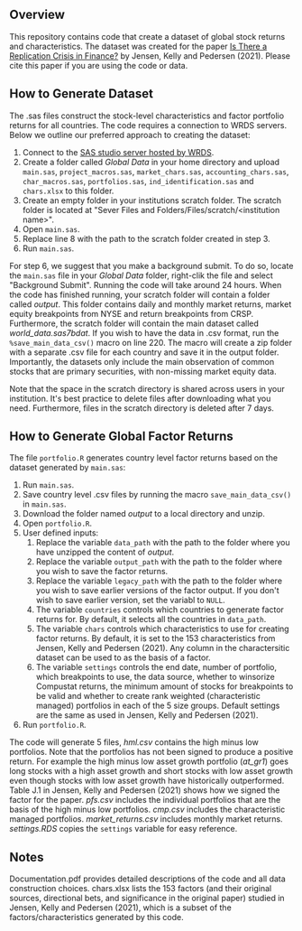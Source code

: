 ## Overview
This repository contains code that create a dataset of global stock returns and characteristics. The dataset was created for the paper [Is There a Replication Crisis in Finance?](https://papers.ssrn.com/sol3/papers.cfm?abstract_id=3774514) by Jensen, Kelly and Pedersen (2021). Please cite this paper if you are using the code or data.

## How to Generate Dataset
The .sas files construct the stock-level characteristics and factor portfolio returns for all countries. The code requires a connection to WRDS servers. Below we outline our preferred approach to creating the dataset:

1. Connect to the [SAS studio server hosted by WRDS](https://wrds-cloud.wharton.upenn.edu/SASStudio/index?locale=en_US).  
2. Create a folder called _Global Data_ in your home directory and upload `main.sas`, `project_macros.sas`, `market_chars.sas`, `accounting_chars.sas`, `char_macros.sas`, `portfolios.sas`, `ind_identification.sas` and `chars.xlsx` to this folder.
3. Create an empty folder in your institutions scratch folder. The scratch folder is located at "Sever Files and Folders/Files/scratch/\<institution name\>".
4. Open `main.sas`. 
5. Replace line 8 with the path to the scratch folder created in step 3. 
6. Run `main.sas`.  

For step 6, we suggest that you make a background submit. To do so, locate the `main.sas` file in your _Global Data_ folder, right-clik the file and select "Background Submit". Running the code will take around 24 hours. When the code has finished running, your scratch folder will contain a folder called _output_. This folder contains daily and monthly market returns, market equity breakpoints from NYSE and return breakpoints from CRSP. Furthermore, the scratch folder will contain the main dataset called _world_data.sas7bdat_. If you wish to have the data in .csv format, run the  `%save_main_data_csv()` macro on line 220. The macro will create a zip folder with a separate .csv file for each country and save it in the output folder. Importantly, the datasets only include the main observation of common stocks that are primary securities, with non-missing market equity data. 

Note that the space in the scratch directory is shared across users in your institution. It's best practice to delete files after downloading what you need. Furthermore, files in the scratch directory is deleted after 7 days.

## How to Generate Global Factor Returns
The file `portfolio.R` generates country level factor returns based on the dataset generated by `main.sas`:

1. Run `main.sas`.
2. Save country level .csv files by running the macro `save_main_data_csv()` in `main.sas`.
3. Download the folder named _output_ to a local directory and unzip.
4. Open `portfolio.R`.
5. User defined inputs:
	1. Replace the variable `data_path` with the path to the folder where you have unzipped the content of _output_.
	2. Replace the variable `output_path` with the path to the folder where you wish to save the factor returns. 
	3. Replace the variable `legacy_path` with the path to the folder where you wish to save earlier versions of the factor output. If you don't wish to save earlier version, set the variabl to         `NULL`.
	4. The variable `countries` controls which countries to generate factor returns for. By default, it selects all the countries in `data_path`.
	5. The variable `chars` controls which characteristics to use for creating factor returns. By default, it is set to the 153 characteristics from Jensen, Kelly and Pedersen (2021). Any             column in the charactersitic dataset can be used to as the basis of a factor. 
	6. The variable `settings` controls the end date, number of portfolio, which breakpoints to use, the data source, whether to winsorize Compustat returns, the minimum amount of stocks for             breakpoints to be valid and whether to create rank weighted (characteristic managed)                  portfolios in each of the 5 size groups. Default settings are the same as used in Jensen,             Kelly and Pedersen (2021).
 6. Run `portfolio.R`.
  
 The code will generate 5 files, _hml.csv_ contains the high minus low portfolios. Note that the portfolios has not been signed to produce a positive return. For example the high minus low asset growth portfolio (_at_gr1_) goes long stocks with a high asset growth and short stocks with low asset growth even though stocks with low asset growth have historically outperformed. Table J.1 in Jensen, Kelly and Pedersen (2021) shows how we signed the factor for the paper. _pfs.csv_ includes the individual portfolios that are the basis of the high minus low portfolios. _cmp.csv_ includes the characteristic managed portfolios. _market_returns.csv_ includes monthly market returns. _settings.RDS_ copies the `settings` variable for easy reference.
 
## Notes
Documentation.pdf provides detailed descriptions of the code and all data construction choices. chars.xlsx lists the 153 factors (and their original sources, directional bets, and significance in the original paper) studied in Jensen, Kelly and Pedersen (2021), which is a subset of the factors/characteristics generated by this code.
